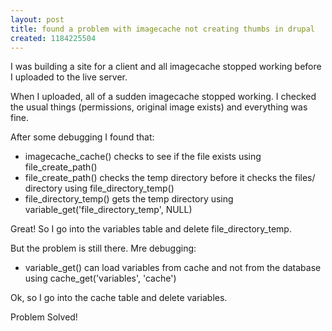 ```yaml
---
layout: post
title: found a problem with imagecache not creating thumbs in drupal
created: 1184225504
---
```

<p>
I was building a site for a client and all imagecache stopped working before I uploaded to the live server.
</p>
<p>
When I uploaded, all of a sudden imagecache stopped working. I checked the usual things (permissions, original image exists) and everything was fine.
</p>
<!--break-->
<p>
After some debugging I found that:
</p>
<ul>
	<li> imagecache_cache() checks to see if the file exists using file_create_path()</li>
	<li>file_create_path() checks the temp directory before it checks the files/ directory using file_directory_temp()</li>
	<li>file_directory_temp() gets the temp directory using variable_get('file_directory_temp', NULL)</li>
</ul>
<p>
Great! So I go into the variables table and delete file_directory_temp.
</p>
<p>
But the problem is still there. Mre debugging:
</p>
<ul>
	<li>variable_get() can load variables from cache and not from the database using cache_get('variables', 'cache')</li>
</ul>
<p>
Ok, so I go into the cache table and delete variables.
</p>
<p>
Problem Solved! 
</p>
